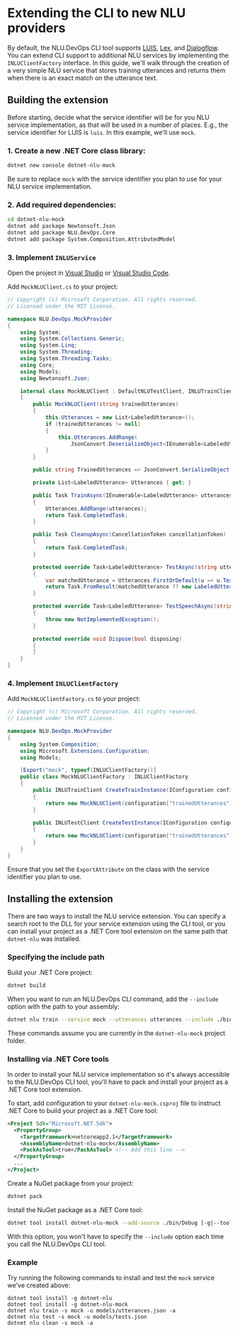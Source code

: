 # Extending the CLI to new NLU providers

By default, the NLU.DevOps CLI tool supports [LUIS](https://www.luis.ai), [Lex](https://aws.amazon.com/lex/), and [Dialogflow](https://dialogflow.com). You can extend CLI support to additional NLU services by implementing the `INLUClientFactory` interface. In this guide, we'll walk through the creation of a very simple NLU service that stores training utterances and returns them when there is an exact match on the utterance text.

## Building the extension

Before starting, decide what the service identifier will be for you NLU service implementation, as that will be used in a number of places. E.g., the service identifier for LUIS is `luis`. In this example, we'll use `mock`.

### 1. Create a new .NET Core class library:
```bash
dotnet new console dotnet-nlu-mock
```

Be sure to replace `mock` with the service identifier you plan to use for your NLU service implementation.

### 2. Add required dependencies:
```bash
cd dotnet-nlu-mock
dotnet add package Newtonsoft.Json
dotnet add package NLU.DevOps.Core
dotnet add package System.Composition.AttributedModel
```

### 3. Implement `INLUService`
Open the project in [Visual Studio](https://visualstudio.microsoft.com/downloads/) or [Visual Studio Code](https://code.visualstudio.com/).

Add `MockNLUClient.cs` to your project:
```cs
// Copyright (c) Microsoft Corporation. All rights reserved.
// Licensed under the MIT License.

namespace NLU.DevOps.MockProvider
{
    using System;
    using System.Collections.Generic;
    using System.Linq;
    using System.Threading;
    using System.Threading.Tasks;
    using Core;
    using Models;
    using Newtonsoft.Json;

    internal class MockNLUClient : DefaultNLUTestClient, INLUTrainClient
    {
        public MockNLUClient(string trainedUtterances)
        {
            this.Utterances = new List<LabeledUtterance>();
            if (trainedUtterances != null)
            {
                this.Utterances.AddRange(
                    JsonConvert.DeserializeObject<IEnumerable<LabeledUtterance>>(trainedUtterances));
            }
        }

        public string TrainedUtterances => JsonConvert.SerializeObject(this.Utterances);

        private List<LabeledUtterance> Utterances { get; }

        public Task TrainAsync(IEnumerable<LabeledUtterance> utterances, CancellationToken cancellationToken)
        {
            Utterances.AddRange(utterances);
            return Task.CompletedTask;
        }

        public Task CleanupAsync(CancellationToken cancellationToken)
        {
            return Task.CompletedTask;
        }

        protected override Task<LabeledUtterance> TestAsync(string utterance, CancellationToken cancellationToken)
        {
            var matchedUtterance = Utterances.FirstOrDefault(u => u.Text == utterance);
            return Task.FromResult(matchedUtterance ?? new LabeledUtterance(null, null, null));
        }

        protected override Task<LabeledUtterance> TestSpeechAsync(string speechFile, CancellationToken cancellationToken)
        {
            throw new NotImplementedException();
        }

        protected override void Dispose(bool disposing)
        {
        }
    }
}
```

### 4. Implement `INLUClientFactory`
Add `MockNLUClientFactory.cs` to your project:
```cs
// Copyright (c) Microsoft Corporation. All rights reserved.
// Licensed under the MIT License.

namespace NLU.DevOps.MockProvider
{
    using System.Composition;
    using Microsoft.Extensions.Configuration;
    using Models;

    [Export("mock", typeof(INLUClientFactory))]
    public class MockNLUClientFactory : INLUClientFactory
    {
        public INLUTrainClient CreateTrainInstance(IConfiguration configuration, string settingsPath)
        {
            return new MockNLUClient(configuration["trainedUtterances"]);
        }

        public INLUTestClient CreateTestInstance(IConfiguration configuration, string settingsPath)
        {
            return new MockNLUClient(configuration["trainedUtterances"]);
        }
    }
}
```

Ensure that you set the `ExportAttribute` on the class with the service identifier you plan to use.

## Installing the extension

There are two ways to install the NLU service extension. You can specify a search root to the DLL for your service extension using the CLI tool, or you can install your project as a .NET Core tool extension on the same path that `dotnet-nlu` was installed.

### Specifying the include path

Build your .NET Core project:
```bash
dotnet build
```

When you want to run an NLU.DevOps CLI command, add the `--include` option with the path to your assembly:
```bash
dotnet nlu train --service mock --utterances utterances --include ./bin/Debug/netcoreapp2.1/dotnet-nlu-mock.dll
```

These commands assume you are currently in the `dotnet-nlu-mock` project folder.

### Installing via .NET Core tools

In order to install your NLU service implementation so it's always accessible to the NLU.DevOps CLI tool, you'll have to pack and install your project as a .NET Core tool extension.

To start, add configuration to your `dotnet-nlu-mock.csproj` file to instruct .NET Core to build your project as a .NET Core tool:
```xml
<Project Sdk="Microsoft.NET.Sdk">
  <PropertyGroup>
    <TargetFramework>netcoreapp2.1</TargetFramework>
    <AssemblyName>dotnet-nlu-mock</AssemblyName>
    <PackAsTool>true</PackAsTool> <!-- Add this line -->
  </PropertyGroup>
  ...
</Project>
```

Create a NuGet package from your project:
```bash
dotnet pack
```

Install the NuGet package as a .NET Core tool:
```bash
dotnet tool install dotnet-nlu-mock --add-source ./bin/Debug [-g|--tool-path <path>]
```

With this option, you won't have to specify the `--include` option each time you call the NLU.DevOps CLI tool.

### Example

Try running the following commands to install and test the `mock` service we've created above:
```
dotnet tool install -g dotnet-nlu
dotnet tool install -g dotnet-nlu-mock
dotnet nlu train -s mock -u models/utterances.json -a
dotnet nlu test -s mock -u models/tests.json
dotnet nlu clean -s mock -a
```
